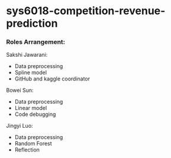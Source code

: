 # sys6018-competition-revenue-prediction

### Roles Arrangement:
Sakshi Jawarani:
  * Data preprocessing
  * Spline model
  * GitHub and kaggle coordinator

Bowei Sun:
  * Data preprocessing
  * Linear model
  * Code debugging

Jingyi Luo:
  * Data preprocessing
  * Random Forest
  * Reflection
  

